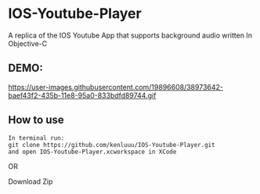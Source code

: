 # IOS-Youtube-Player
A replica of the IOS Youtube App that supports background audio written In Objective-C

## DEMO:
https://user-images.githubusercontent.com/19896608/38973642-baef43f2-435b-11e8-95a0-833bdfd89744.gif

## How to use
```
In terminal run:
git clone https://github.com/kenluuu/IOS-Youtube-Player.git 
and open IOS-Youtube-Player.xcworkspace in XCode
```

OR

Download Zip


